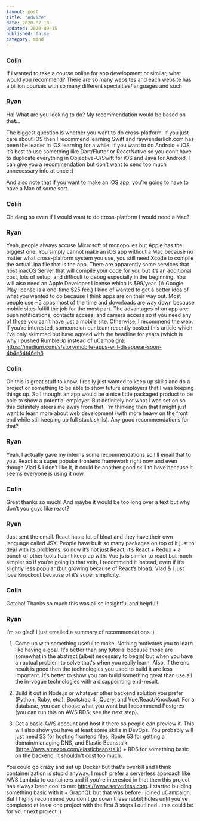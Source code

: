 ```yaml
---
layout: post
title: "Advice"
date: 2020-07-18
updated: 2020-09-15
published: false
category: mind
---
```


### Colin
If I wanted to take a course online for app development or similar, what would you recommend? There are so many websites and each website has a billion courses with so many different specialties/languages and such

### Ryan
Ha! What are you looking to do? My recommendation would be based on that...

The biggest question is whether you want to do cross-platform. If you just care about iOS then I recommend learning Swift and raywenderlich.com has been the leader in iOS learning for a while. If you want to do Android + iOS it’s best to use something like Dart/Flutter or ReactNative so you don’t have to duplicate everything in Objective-C/Swift for iOS and Java for Android. I can give you a recommendation but don’t want to send too much unnecessary info at once :)

And also note that if you want to make an iOS app, you’re going to have to have a Mac of some sort.

### Colin
Oh dang so even if I would want to do cross-platform I would need a Mac?

### Ryan
Yeah, people always accuse Microsoft of monopolies but Apple has the biggest one. You simply cannot make an iOS app without a Mac because no matter what cross-platform system you use, you still need Xcode to compile the actual .ipa file that is the app. There are apparently some services that host macOS Server that will compile your code for you but it’s an additional cost, lots of setup, and difficult to debug especially in the beginning. You will also need an Apple Developer License which is $99/year. (A Google Play license is a one-time $25 fee.) I kind of wanted to get a better idea of what you wanted to do because I think apps are on their way out. Most people use ~5 apps most of the time and downloads are way down because mobile sites fulfill the job for the most part. The advantages of an app are: push notifications, contacts access, and camera access so if you need any of those you can’t have just a mobile site. Otherwise, I recommend the web. If you’re interested, someone on our team recently posted this article which I’ve only skimmed but have agreed with the headline for years (which is why I pushed RumbleUp instead of uCampaign): <https://medium.com/s/story/mobile-apps-will-disappear-soon-4b4e54f46eb8>

### Colin
Oh this is great stuff to know. I really just wanted to keep up skills and do a project or something to be able to show future employers that I was keeping things up. So I thought an app would be a nice little packaged product to be able to show a potential employer. But definitely not what I was set on so this definitely steers me away from that. I’m thinking then that I might just want to learn more about web development (with more heavy on the front end while still keeping up full stack skills). Any good recommendations for that?

### Ryan
Yeah, I actually gave my interns some recommendations so I’ll email that to you. React is a super popular frontend framework right now and even though Vlad & I don’t like it, it could be another good skill to have because it seems everyone is using it now.

### Colin
Great thanks so much! And maybe it would be too long over a text but why don’t you guys like react?

### Ryan
Just sent the email. React has a lot of bloat and they have their own language called JSX. People have built so many packages on top of it just to deal with its problems, so now it’s not just React, it’s React + Redux + a bunch of other tools I can’t keep up with. Vue.js is similar to react but much simpler so if you’re going in that vein, I recommend it instead, even if it’s slightly less popular (but growing because of React’s bloat). Vlad & I just love Knockout because of it’s super simplicity.

### Colin
Gotcha! Thanks so much this was all so insightful and helpful!

### Ryan
I’m so glad! I just emailed a summary of recommendations :)

1. Come up with something useful to make. Nothing motivates you to learn like having a goal. It's better than any tutorial because those are somewhat in the abstract (albeit necessary to begin) but when you have an actual problem to solve that's when you really learn. Also, if the end result is good then the technologies you used to build it are less important. It's better to show you can build something great than use all the in-vogue technologies with a disappointing end-result.

2. Build it out in Node.js or whatever other backend solution you prefer (Python, Ruby, etc.), Bootstrap 4, jQuery, and Vue/React/Knockout. For a database, you can choose what you want but I recommend Postgres (you can run this on AWS RDS; see the next step).

3. Get a basic AWS account and host it there so people can preview it. This will also show you have at least some skills in DevOps. You probably will just need S3 for hosting frontend files, Route 53 for getting a domain/managing DNS, and Elastic Beanstalk (https://aws.amazon.com/elasticbeanstalk) + RDS for something basic on the backend. It shouldn't cost too much.

You could go crazy and set up Docker but that's overkill and I think containerization is stupid anyway. I much prefer a serverless approach like AWS Lambda to containers and if you're interested in that then this project has always been cool to me: https://www.serverless.com. I started building something basic with it + GraphQL but that was before I joined uCampaign. But I highly recommend you don't go down these rabbit holes until you've completed at least one project with the first 3 steps I outlined...this could be for your next project :)

